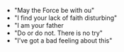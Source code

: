 * "May the Force be with ou"
* "I find your lack of faith disturbing"
* "I am your father
* "Do or do not. There is no try"
* "I’ve got a bad feeling about this"
